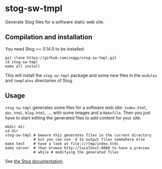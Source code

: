 # stog-sw-tmpl

Generate Stog files for a software static web site.

## Compilation and installation

You need Stog >= 0.14.0 to be installed.

````
git clone https://github.com/zoggy/stog-sw-tmpl.git
cd stog-sw-tmpl
make all install
````

This will install the `stog-sw-tmpl` package and some new files
in the `modules` and `templates` directories of Stog.

## Usage

`stog-sw-tmpl` generates some files for a software web site:
`index.html`, `doc.html`, `blog.html`, ..., with some images
and a `Makefile`. Then you just have to start editing the
generated files to add content for your site.

````
mkdir dir
cd dir
stog-sw-tmpl # beware this generates files in the current directory
             # but you can use -d to output files somewhere else
make test    # have a look at file:///tmp/index.html
make server  # then browse http://localhost:8080 to have a preview
             # while # modifying the generated files
````

See [the Stog documentation](https://zoggy.github.io/stog).


